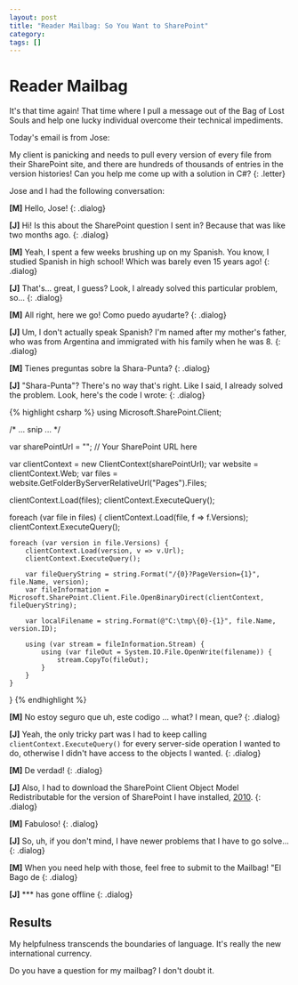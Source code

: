 ```yaml
---
layout: post
title: "Reader Mailbag: So You Want to SharePoint"
category: 
tags: []
---
```


# Reader Mailbag

It's that time again! That time where I pull a message out of the Bag of Lost Souls and help one lucky individual overcome their technical impediments.

Today's email is from Jose:

My client is panicking and needs to pull every version of every file from their SharePoint site, and there are hundreds of thousands of entries in the version histories! Can you help me come up with a solution in C#?
{: .letter}

Jose and I had the following conversation:

**[M]** Hello, Jose!
{: .dialog}

**[J]** Hi! Is this about the SharePoint question I sent in? Because that was like two months ago.
{: .dialog}

**[M]** Yeah, I spent a few weeks brushing up on my Spanish. You know, I studied Spanish in high school! Which was barely even 15 years ago!
{: .dialog}

**[J]** That's... great, I guess? Look, I already solved this particular problem, so...
{: .dialog}

**[M]** All right, here we go! Como puedo ayudarte?
{: .dialog}

**[J]** Um, I don't actually speak Spanish? I'm named after my mother's father, who was from Argentina and immigrated with his family when he was 8.
{: .dialog}

**[M]** Tienes preguntas sobre la Shara-Punta?
{: .dialog}

**[J]** "Shara-Punta"? There's no way that's right. Like I said, I already solved the problem. Look, here's the code I wrote:
{: .dialog}

{% highlight csharp %}
using Microsoft.SharePoint.Client;

/* ... snip ... */

var sharePointUrl = ""; // Your SharePoint URL here

var clientContext = new ClientContext(sharePointUrl);
var website = clientContext.Web;
var files = website.GetFolderByServerRelativeUrl("Pages").Files;

clientContext.Load(files);
clientContext.ExecuteQuery();

foreach (var file in files) {
    clientContext.Load(file, f => f.Versions);
    clientContext.ExecuteQuery();

    foreach (var version in file.Versions) {
        clientContext.Load(version, v => v.Url);
        clientContext.ExecuteQuery();

        var fileQueryString = string.Format("/{0}?PageVersion={1}", file.Name, version);
        var fileInformation = Microsoft.SharePoint.Client.File.OpenBinaryDirect(clientContext, fileQueryString);

        var localFilename = string.Format(@"C:\tmp\{0}-{1}", file.Name, version.ID);

        using (var stream = fileInformation.Stream) {
            using (var fileOut = System.IO.File.OpenWrite(filename)) {
                stream.CopyTo(fileOut);
            }
        }
    }
}
{% endhighlight %}

**[M]** No estoy seguro que uh, este codigo ... what? I mean, que?
{: .dialog}

**[J]** Yeah, the only tricky part was I had to keep calling <code>clientContext.ExecuteQuery()</code> for every server-side operation I wanted to do, otherwise I didn't have access to the objects I wanted.
{: .dialog}

**[M]** De verdad!
{: .dialog}

**[J]** Also, I had to download the SharePoint Client Object Model Redistributable for the version of SharePoint I have installed, [2010](http://www.microsoft.com/en-us/download/details.aspx?id=21786).
{: .dialog}

**[M]** Fabuloso!
{: .dialog}

**[J]** So, uh, if you don't mind, I have newer problems that I have to go solve...
{: .dialog}

**[M]** When you need help with those, feel free to submit to the Mailbag! "El Bago de
{: .dialog}

**[J]** *** has gone offline
{: .dialog}

## Results

My helpfulness transcends the boundaries of language. It's really the new international currency.

Do you have a question for my mailbag? I don't doubt it.
